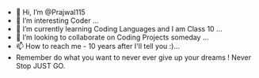 - 👋 Hi, I’m @Prajwal115
- 👀 I’m interesting Coder ...
- 🌱 I’m currently learning Coding Languages and I am Class 10 ...
- 💞️ I’m looking to collaborate on Coding Projects someday ...
- 📫 How to reach me - 10 years after I'll tell you :)...
- Remember do what you want to never ever give up your dreams ! Never Stop JUST GO.

<!---
Prajwal115/Prajwal115 is a ✨ special ✨ repository because its `README.md` (this file) appears on your GitHub profile.
You can click the Preview link to take a look at your changes.
--->
